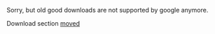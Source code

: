 Sorry, but old good downloads are not supported by google anymore.


Download section [moved](https://bitbucket.org/djdron/unrealspeccyp/downloads)